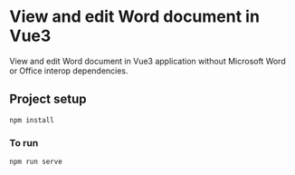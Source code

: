 # View and edit Word document in Vue3
View and edit Word document in Vue3 application without Microsoft Word or Office interop dependencies.

## Project setup
```
npm install
```

### To run
```
npm run serve
```